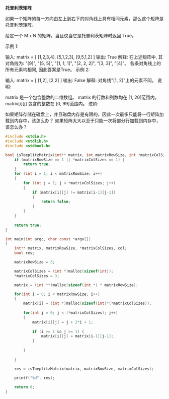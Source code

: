 
**托普利茨矩阵**

如果一个矩阵的每一方向由左上到右下的对角线上具有相同元素，那么这个矩阵是托普利茨矩阵。

给定一个 M x N 的矩阵，当且仅当它是托普利茨矩阵时返回 True。

示例 1:

输入: 
matrix = [
  [1,2,3,4],
  [5,1,2,3],
  [9,5,1,2]
]
输出: True
解释:
在上述矩阵中, 其对角线为:
"[9]", "[5, 5]", "[1, 1, 1]", "[2, 2, 2]", "[3, 3]", "[4]"。
各条对角线上的所有元素均相同, 因此答案是True。
示例 2:

输入:
matrix = [
  [1,2],
  [2,2]
]
输出: False
解释: 
对角线"[1, 2]"上的元素不同。
说明:

 matrix 是一个包含整数的二维数组。
matrix 的行数和列数均在 [1, 20]范围内。
matrix[i][j] 包含的整数在 [0, 99]范围内。
进阶:

如果矩阵存储在磁盘上，并且磁盘内存是有限的，因此一次最多只能将一行矩阵加载到内存中，该怎么办？
如果矩阵太大以至于只能一次将部分行加载到内存中，该怎么办？

```c
#include <stdio.h>
#include <stdlib.h>
#include <stdbool.h>

bool isToeplitzMatrix(int** matrix, int matrixRowSize, int *matrixColSizes) {
    if (matrixRowSize == 1 || *matrixColSizes == 1) {
        return true;
    }
    for (int i = 1; i < matrixRowSize; i++) 
    {
        for (int j = 1; j < *matrixColSizes; j++)
        {
            if (matrix[i][j] != matrix[i-1][j-1])
            {
                return false;
            }
        }
    }
    
    return true;
}

int main(int argc, char const *argv[])
{
    int** matrix, matrixRowSize, *matrixColSizes, col;
    bool res;

    matrixRowSize = 3;

    matrixColSizes = (int *)malloc(sizeof(int));
    *matrixColSizes = 3;

    matrix = (int **)malloc(sizeof(int *) * matrixRowSize);

    for(int i = 0; i < matrixRowSize; i++)
    {
        matrix[i] = (int *)malloc(sizeof(int)*(*matrixColSizes));
        
        for(int j = 0; j < (*matrixColSizes); j++)
        {
            matrix[i][j] = j + 2*i + 1;
            
            if (i >= 1 && j >= 1) {
                matrix[i][j] = matrix[i-1][j-1];
            }
            
        }
        
    }

    res = isToeplitzMatrix(matrix, matrixRowSize, matrixColSizes);
    
    printf("%d", res);

    return 0;
}
```
